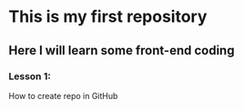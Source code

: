 # This is my first repository
## Here I will learn some front-end coding
### Lesson 1:
How to create repo in GitHub

